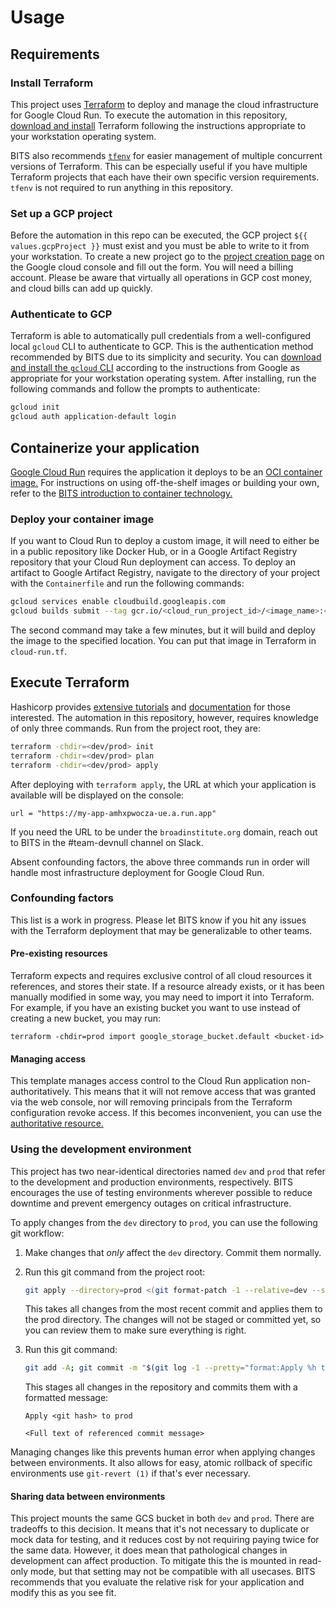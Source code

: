 # Usage

## Requirements

### Install Terraform

This project uses [Terraform](https://www.terraform.io/) to deploy and manage
the cloud infrastructure for Google Cloud Run. To execute the automation in this
repository,
[download and install](https://developer.hashicorp.com/terraform/install)
Terraform following the instructions appropriate to your workstation operating
system.

BITS also recommends [`tfenv`](https://github.com/tfutils/tfenv) for easier
management of multiple concurrent versions of Terraform. This can be especially
useful if you have multiple Terraform projects that each have their own specific
version requirements. `tfenv` is not required to run anything in this
repository.

### Set up a GCP project

Before the automation in this repo can be executed, the GCP project
`${{ values.gcpProject }}` must exist and you must be able to write to it from
your workstation. To create a new project go to the
[project creation page](https://console.cloud.google.com/projectcreate) on the
Google cloud console and fill out the form. You will need a billing account.
Please be aware that virtually all operations in GCP cost money, and cloud bills
can add up quickly.

### Authenticate to GCP

Terraform is able to automatically pull credentials from a well-configured local
`gcloud` CLI to authenticate to GCP. This is the authentication method
recommended by BITS due to its simplicity and security. You can
[download and install the `gcloud` CLI](https://cloud.google.com/sdk/docs/install)
according to the instructions from Google as appropriate for your workstation
operating system. After installing, run the following commands and follow the
prompts to authenticate:

```sh
gcloud init
gcloud auth application-default login
```

## Containerize your application

[Google Cloud Run](https://cloud.google.com/run/docs/overview/what-is-cloud-run)
requires the application it deploys to be an
[OCI container image.](https://opencontainers.org/about/overview/) For
instructions on using off-the-shelf images or building your own, refer to the
[BITS introduction to container technology.](https://backstage.broadinstitute.org/docs/default/component/disco-docs/using-containers/)

### Deploy your container image

If you want to Cloud Run to deploy a custom image, it will need to either be in
a public repository like Docker Hub, or in a Google Artifact Registry repository
that your Cloud Run deployment can access. To deploy an artifact to Google
Artifact Registry, navigate to the directory of your project with the
`Containerfile` and run the following commands:

```bash
gcloud services enable cloudbuild.googleapis.com
gcloud builds submit --tag gcr.io/<cloud_run_project_id>/<image_name>:<tag> .
```

The second command may take a few minutes, but it will build and deploy the
image to the specified location. You can put that image in Terraform in
`cloud-run.tf`.

## Execute Terraform

Hashicorp provides
[extensive tutorials](https://developer.hashicorp.com/terraform/tutorials/gcp-get-started/infrastructure-as-code)
and [documentation](https://developer.hashicorp.com/terraform/docs) for those
interested. The automation in this repository, however, requires knowledge of
only three commands. Run from the project root, they are:

```sh
terraform -chdir=<dev/prod> init
terraform -chdir=<dev/prod> plan
terraform -chdir=<dev/prod> apply
```

After deploying with `terraform apply`, the URL at which your application is
available will be displayed on the console:

```
url = "https://my-app-amhxpwocza-ue.a.run.app"
```

If you need the URL to be under the `broadinstitute.org` domain, reach out to
BITS in the #team-devnull channel on Slack.

Absent confounding factors, the above three commands run in order will handle
most infrastructure deployment for Google Cloud Run.

### Confounding factors

This list is a work in progress. Please let BITS know if you hit any issues with
the Terraform deployment that may be generalizable to other teams.

#### Pre-existing resources

Terraform expects and requires exclusive control of all cloud resources it
references, and stores their state. If a resource already exists, or it has been
manually modified in some way, you may need to import it into Terraform. For
example, if you have an existing bucket you want to use instead of creating a
new bucket, you may run:

```
terraform -chdir=prod import google_storage_bucket.default <bucket-id>
```

#### Managing access

This template manages access control to the Cloud Run application
non-authoritatively. This means that it will not remove access that was granted
via the web console, nor will removing principals from the Terraform
configuration revoke access. If this becomes inconvenient, you can use the
[authoritative resource.](https://registry.terraform.io/providers/hashicorp/google/latest/docs/resources/iap_web_cloud_run_service_iam)

### Using the development environment

This project has two near-identical directories named `dev` and `prod` that
refer to the development and production environments, respectively. BITS
encourages the use of testing environments wherever possible to reduce downtime
and prevent emergency outages on critical infrastructure.

To apply changes from the `dev` directory to `prod`, you can use the following
git workflow:

1. Make changes that _only_ affect the `dev` directory. Commit them normally.
1. Run this git command from the project root:

    ```bash
    git apply --directory=prod <(git format-patch -1 --relative=dev --stdout)
    ```

    This takes all changes from the most recent commit and applies them to the
    prod directory. The changes will not be staged or committed yet, so you can
    review them to make sure everything is right.

1. Run this git command:

    ```bash
    git add -A; git commit -m "$(git log -1 --pretty="format:Apply %h to prod%n%n%B")"
    ```

    This stages all changes in the repository and commits them with a formatted
    message:

    ```
    Apply <git hash> to prod

    <Full text of referenced commit message>
    ```

Managing changes like this prevents human error when applying changes between
environments. It also allows for easy, atomic rollback of specific environments
use `git-revert (1)` if that's ever necessary.

#### Sharing data between environments

This project mounts the same GCS bucket in both `dev` and `prod`. There are
tradeoffs to this decision. It means that it's not necessary to duplicate or
mock data for testing, and it reduces cost by not requiring paying twice for the
same data. However, it does mean that pathological changes in development can
affect production. To mitigate this the is mounted in read-only mode, but that
setting may not be compatible with all usecases. BITS recommends that you
evaluate the relative risk for your application and modify this as you see fit.
